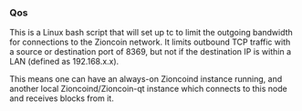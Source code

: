 ### Qos ###

This is a Linux bash script that will set up tc to limit the outgoing bandwidth for connections to the Zioncoin network. It limits outbound TCP traffic with a source or destination port of 8369, but not if the destination IP is within a LAN (defined as 192.168.x.x).

This means one can have an always-on Zioncoind instance running, and another local Zioncoind/Zioncoin-qt instance which connects to this node and receives blocks from it.
